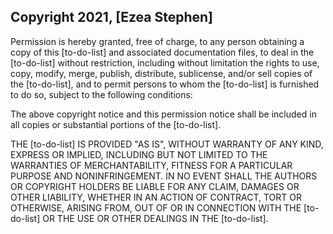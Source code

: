 ## Copyright 2021, [Ezea Stephen]

Permission is hereby granted, free of charge, to any person obtaining a copy of this [to-do-list] and associated documentation files, to deal in the [to-do-list] without restriction, including without limitation the rights to use, copy, modify, merge, publish, distribute, sublicense, and/or sell copies of the [to-do-list], and to permit persons to whom the [to-do-list] is furnished to do so, subject to the following conditions:

The above copyright notice and this permission notice shall be included in all copies or substantial portions of the [to-do-list].

THE [to-do-list] IS PROVIDED "AS IS", WITHOUT WARRANTY OF ANY KIND, EXPRESS OR IMPLIED, INCLUDING BUT NOT LIMITED TO THE WARRANTIES OF MERCHANTABILITY, FITNESS FOR A PARTICULAR PURPOSE AND NONINFRINGEMENT. IN NO EVENT SHALL THE AUTHORS OR COPYRIGHT HOLDERS BE LIABLE FOR ANY CLAIM, DAMAGES OR OTHER LIABILITY, WHETHER IN AN ACTION OF CONTRACT, TORT OR OTHERWISE, ARISING FROM, OUT OF OR IN CONNECTION WITH THE [to-do-list] OR THE USE OR OTHER DEALINGS IN THE [to-do-list].
